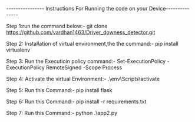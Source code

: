 ---------------- Instructions For Running the code on your Device---------------

Step 1:run the command below:- 
     git clone https://github.com/vardhan1463/Driver_downess_detector.git
     
Step 2: Installation of virtual environment,the the command:-
     pip install virtualenv
     
Step 3: Run the Executioin policy command:-
     Set-ExecutionPolicy -ExecutionPolicy RemoteSigned -Scope Process
     
Step 4: Activate the virtual Environment:-
     .\env\Scripts\activate
     
Step 5: Run this Command:-
        pip install flask
        
Step 6: Run this Command:-
      pip install -r requirements.txt
      
Step 7: Run this Command:-
     python .\app2.py
     
     
    

    
     

